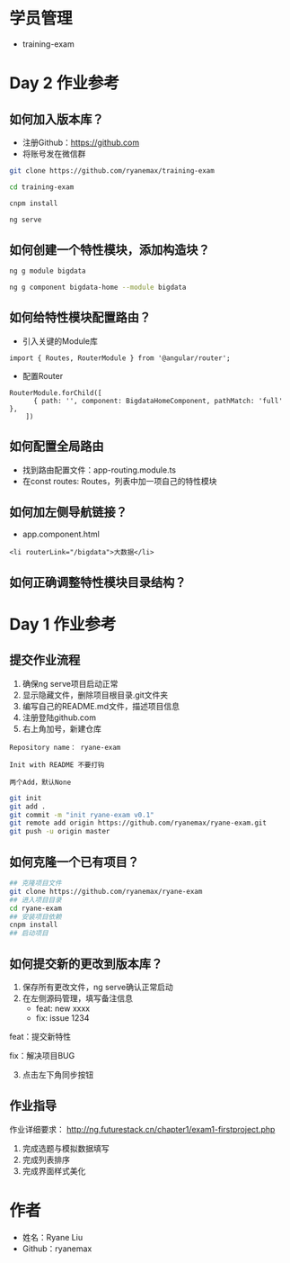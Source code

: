 # 学员管理
- training-exam

# Day 2 作业参考
## 如何加入版本库？
- 注册Github：https://github.com
- 将账号发在微信群

``` sh
git clone https://github.com/ryanemax/training-exam

cd training-exam

cnpm install

ng serve
```

## 如何创建一个特性模块，添加构造块？

``` sh
ng g module bigdata

ng g component bigdata-home --module bigdata
```

## 如何给特性模块配置路由？
- 引入关键的Module库
```
import { Routes, RouterModule } from '@angular/router';
```
- 配置Router
```
RouterModule.forChild([
      { path: '', component: BigdataHomeComponent, pathMatch: 'full' },
    ])
```

## 如何配置全局路由
- 找到路由配置文件：app-routing.module.ts
- 在const routes: Routes，列表中加一项自己的特性模块

## 如何加左侧导航链接？
- app.component.html
```
<li routerLink="/bigdata">大数据</li>
```

## 如何正确调整特性模块目录结构？

# Day 1 作业参考
## 提交作业流程
1. 确保ng serve项目启动正常
2. 显示隐藏文件，删除项目根目录.git文件夹
3. 编写自己的README.md文件，描述项目信息
4. 注册登陆github.com
5. 右上角加号，新建仓库

```
Repository name： ryane-exam

Init with README 不要打钩

两个Add，默认None
```

``` sh
git init
git add .
git commit -m "init ryane-exam v0.1"
git remote add origin https://github.com/ryanemax/ryane-exam.git
git push -u origin master
```

## 如何克隆一个已有项目？
``` sh
## 克隆项目文件
git clone https://github.com/ryanemax/ryane-exam
## 进入项目目录
cd ryane-exam
## 安装项目依赖
cnpm install
## 启动项目
```

## 如何提交新的更改到版本库？
1. 保存所有更改文件，ng serve确认正常启动
2. 在左侧源码管理，填写备注信息
    - feat: new xxxx
    - fix: issue 1234

feat：提交新特性

fix：解决项目BUG

3. 点击左下角同步按钮

## 作业指导
作业详细要求：
http://ng.futurestack.cn/chapter1/exam1-firstproject.php

1. 完成选题与模拟数据填写
2. 完成列表排序
3. 完成界面样式美化

# 作者
- 姓名：Ryane Liu
- Github：ryanemax
